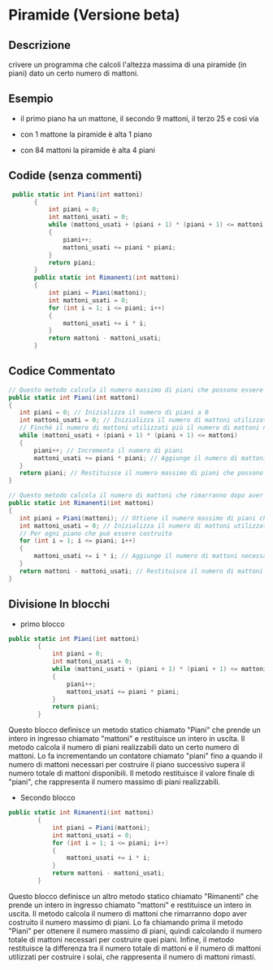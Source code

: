  # Piramide (Versione beta)

 ## Descrizione
 crivere un programma che calcoli l'altezza massima di una piramide (in piani) dato un certo numero di mattoni.
 
 ## Esempio
- il primo piano ha un mattone, il secondo 9 mattoni, il terzo 25 e così via

- con 1 mattone la piramide è alta 1 piano

- con 84 mattoni la piramide è alta 4 piani
 ## Codide (senza commenti)
 ```c#
  public static int Piani(int mattoni)
        {
            int piani = 0;
            int mattoni_usati = 0;
            while (mattoni_usati + (piani + 1) * (piani + 1) <= mattoni)
            {
                piani++;
                mattoni_usati += piani * piani;
            }
            return piani;
        }
        public static int Rimanenti(int mattoni)
        {
            int piani = Piani(mattoni);
            int mattoni_usati = 0;
            for (int i = 1; i <= piani; i++)
            {
                mattoni_usati += i * i;
            }
            return mattoni - mattoni_usati;
        }
 ```
 ## Codice Commentato 
 ```c#
 // Questo metodo calcola il numero massimo di piani che possono essere costruiti dati un certo numero di mattoni
public static int Piani(int mattoni)
{
    int piani = 0; // Inizializza il numero di piani a 0
    int mattoni_usati = 0; // Inizializza il numero di mattoni utilizzati a 0
    // Finché il numero di mattoni utilizzati più il numero di mattoni necessari per il prossimo piano è inferiore o uguale al numero totale di mattoni disponibili
    while (mattoni_usati + (piani + 1) * (piani + 1) <= mattoni)
    {
        piani++; // Incrementa il numero di piani
        mattoni_usati += piani * piani; // Aggiunge il numero di mattoni necessari per il piano corrente al numero totale di mattoni utilizzati
    }
    return piani; // Restituisce il numero massimo di piani che possono essere costruiti
}

// Questo metodo calcola il numero di mattoni che rimarranno dopo aver costruito il numero massimo di piani
public static int Rimanenti(int mattoni)
{
    int piani = Piani(mattoni); // Ottiene il numero massimo di piani che possono essere costruiti
    int mattoni_usati = 0; // Inizializza il numero di mattoni utilizzati a 0
    // Per ogni piano che può essere costruito
    for (int i = 1; i <= piani; i++)
    {
        mattoni_usati += i * i; // Aggiunge il numero di mattoni necessari per il piano corrente al numero totale di mattoni utilizzati
    }
    return mattoni - mattoni_usati; // Restituisce il numero di mattoni rimanenti
}
```
## Divisione In blocchi

* primo blocco
```c#
public static int Piani(int mattoni)
        {
            int piani = 0;
            int mattoni_usati = 0;
            while (mattoni_usati + (piani + 1) * (piani + 1) <= mattoni)
            {
                piani++;
                mattoni_usati += piani * piani;
            }
            return piani;
        }
```
Questo blocco definisce un metodo statico chiamato "Piani" che prende un intero in ingresso chiamato "mattoni" e restituisce un intero in uscita. Il metodo calcola il numero di piani realizzabili dato un certo numero di mattoni. Lo fa incrementando un contatore chiamato "piani" fino a quando il numero di mattoni necessari per costruire il piano successivo supera il numero totale di mattoni disponibili. Il metodo restituisce il valore finale di "piani", che rappresenta il numero massimo di piani realizzabili.
* Secondo blocco
```c#
public static int Rimanenti(int mattoni)
        {
            int piani = Piani(mattoni);
            int mattoni_usati = 0;
            for (int i = 1; i <= piani; i++)
            {
                mattoni_usati += i * i;
            }
            return mattoni - mattoni_usati;
        }
```
Questo blocco definisce un altro metodo statico chiamato "Rimanenti" che prende un intero in ingresso chiamato "mattoni" e restituisce un intero in uscita. Il metodo calcola il numero di mattoni che rimarranno dopo aver costruito il numero massimo di piani. Lo fa chiamando prima il metodo "Piani" per ottenere il numero massimo di piani, quindi calcolando il numero totale di mattoni necessari per costruire quei piani. Infine, il metodo restituisce la differenza tra il numero totale di mattoni e il numero di mattoni utilizzati per costruire i solai, che rappresenta il numero di mattoni rimasti.

 
